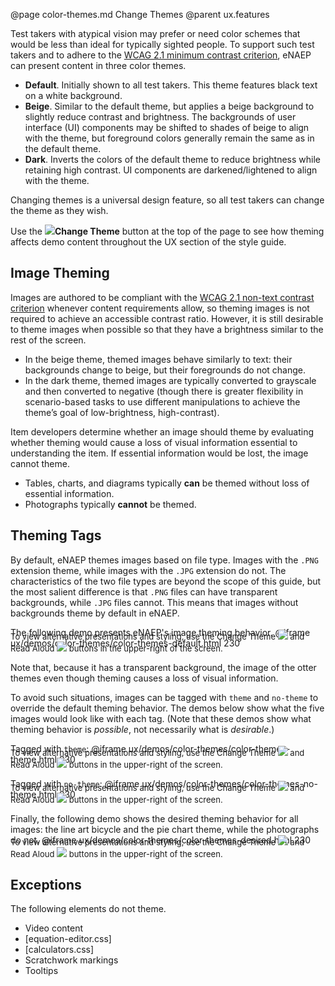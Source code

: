 @page color-themes.md Change Themes
@parent ux.features

Test takers with atypical vision may prefer or need color schemes that would be less than ideal for typically sighted people. To support such test takers and to adhere to the <a href="https://www.w3.org/TR/WCAG21/#contrast-minimum" target="_blank">WCAG 2.1 minimum contrast criterion</a>, eNAEP can present content in three color themes.

- **Default**. Initially shown to all test takers. This theme features black text on a white background.
- **Beige**. Similar to the default theme, but applies a beige background to slightly reduce contrast and brightness. The backgrounds of user interface (UI) components may be shifted to shades of beige to align with the theme, but foreground colors generally remain the same as in the default theme.
- **Dark**. Inverts the colors of the default theme to reduce brightness while retaining high contrast. UI components are darkened/lightened to align with the theme.

Changing themes is a universal design feature, so all test takers can change the theme as they wish.

Use the <img src="static/img/icon-theme.svg" style="max-height: 1.75em; max-width: 1.75em;" />**Change Theme** button at the top of the page to see how theming affects demo content throughout the UX section of the style guide.

## Image Theming

Images are authored to be compliant with the <a href="https://www.w3.org/TR/WCAG21/#non-text-contrast" target="_blank">WCAG 2.1 non-text contrast criterion</a> whenever content requirements allow, so theming images is not required to achieve an accessible contrast ratio. However, it is still desirable to theme images when possible so that they have a brightness similar to the rest of the screen.

- In the beige theme, themed images behave similarly to text: their backgrounds change to beige, but their foregrounds do not change.
- In the dark theme, themed images are typically converted to grayscale and then converted to negative (though there is greater flexibility in scenario-based tasks to use different manipulations to achieve the theme’s goal of low-brightness, high-contrast).

Item developers determine whether an image should theme by evaluating whether theming would cause a loss of visual information essential to understanding the item. If essential information would be lost, the image cannot theme.

- Tables, charts, and diagrams typically **can** be themed without loss of essential information.
- Photographs typically **cannot** be themed.

## Theming Tags

By default, eNAEP themes images based on file type. Images with the `.PNG` extension theme, while images with the `.JPG` extension do not. The characteristics of the two file types are beyond the scope of this guide, but the most salient difference is that `.PNG` files can have transparent backgrounds, while `.JPG` files cannot. This means that images without backgrounds theme by default in eNAEP.

The following demo presents eNAEP's image theming behavior.
@iframe ux/demos/color-themes/color-themes-default.html 230
<span style="font-size:13px;display:block;margin-top:-30px">To view alternative presentations and styling, use the Change Theme <img src="static/img/icon-theme.svg" style="max-height: 1.75em; max-width: 1.75em;" /> and Read Aloud <img src="static/img/icon-tts.svg" style="max-height: 1.75em; max-width: 1.75em;" /> buttons in the upper-right of the screen.</span>

Note that, because it has a transparent background, the image of the otter themes even though theming causes a loss of visual information.

To avoid such situations, images can be tagged with `theme` and `no-theme` to override the default theming behavior. The demos below show what the five images would look like with each tag. (Note that these demos show what theming behavior is _possible_, not necessarily what is _desirable_.)

Tagged with `theme`:
@iframe ux/demos/color-themes/color-themes-theme.html 230
<span style="font-size:13px;display:block;margin-top:-30px">To view alternative presentations and styling, use the Change Theme <img src="static/img/icon-theme.svg" style="max-height: 1.75em; max-width: 1.75em;" /> and Read Aloud <img src="static/img/icon-tts.svg" style="max-height: 1.75em; max-width: 1.75em;" /> buttons in the upper-right of the screen.</span>

Tagged with `no-theme`:
@iframe ux/demos/color-themes/color-themes-no-theme.html 230
<span style="font-size:13px;display:block;margin-top:-30px">To view alternative presentations and styling, use the Change Theme <img src="static/img/icon-theme.svg" style="max-height: 1.75em; max-width: 1.75em;" /> and Read Aloud <img src="static/img/icon-tts.svg" style="max-height: 1.75em; max-width: 1.75em;" /> buttons in the upper-right of the screen.</span>

Finally, the following demo shows the desired theming behavior for all images: the line art bicycle and the pie chart theme, while the photographs do not.
@iframe ux/demos/color-themes/color-themes-desired.html 230

<span style="font-size:13px;display:block;margin-top:-30px">To view alternative presentations and styling, use the Change Theme <img src="static/img/icon-theme.svg" style="max-height: 1.75em; max-width: 1.75em;" /> and Read Aloud <img src="static/img/icon-tts.svg" style="max-height: 1.75em; max-width: 1.75em;" /> buttons in the upper-right of the screen.</span>

## Exceptions

The following elements do not theme.

- Video content
- [equation-editor.css]
- [calculators.css]
- Scratchwork markings
- Tooltips
